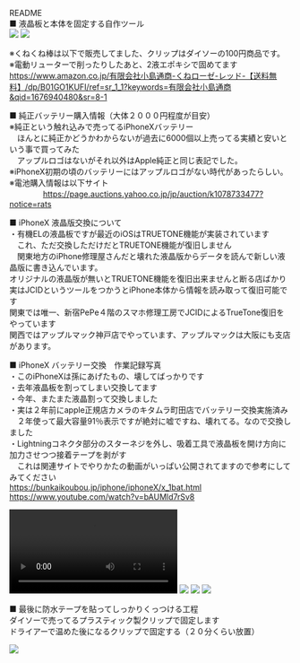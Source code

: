 README<br>
■ 液晶板と本体を固定する自作ツール<br>
![](/IMG_5580.jpg)
![](/IMG_5583.jpg)

※くねくね棒は以下で販売してました、クリップはダイソーの100円商品です。<br>
※電動リューターで削ったりしたあと、2液エポキシで固めてます<br>
https://www.amazon.co.jp/有限会社小島通商-くねローゼ-レッド-【送料無料】/dp/B01GO1KUFI/ref=sr_1_1?keywords=有限会社小島通商&qid=1676940480&sr=8-1<br>

■ 純正バッテリー購入情報（大体２０００円程度が目安）<br>
※純正という触れ込みで売ってるiPhoneXバッテリー<br>
　ほんとに純正かどうかわからないが過去に6000個以上売ってる実績と安いという事で買ってみた<br>
　アップルロゴはないがそれ以外はApple純正と同じ表記でした。<br>
※iPhoneX初期の頃のバッテリーにはアップルロゴがない時代があったらしい。<br>
※電池購入情報は以下サイト　<br>　　　　
https://page.auctions.yahoo.co.jp/jp/auction/k1078733477?notice=rats<br>

■ iPhoneX 液晶版交換について<br>
・有機ELの液晶板ですが最近のiOSはTRUETONE機能が実装されています<br>
　これ、ただ交換しただけだとTRUETONE機能が復旧しません<br>
　関東地方のiPhone修理屋さんだと壊れた液晶版からデータを読んで新しい液晶版に書き込んでいます。<br>
 オリジナルの液晶版が無いとTRUETONE機能を復旧出来ませんと断る店ばかり<br>
 実はJCIDというツールをつかうとiPhone本体から情報を読み取って復旧可能です<br>
 関東では唯一、新宿PePe４階のスマホ修理工房でJCIDによるTrueTone復旧をやっています<br>
 関西ではアップルマック神戸店でやっています、アップルマックは大阪にも支店があります。<br>
 
■ iPhoneX バッテリー交換　作業記録写真<br>
・このiPhoneXは孫にあげたもの、壊してばっかりです<br>
・去年液晶板を割ってしまい交換してます<br>
・今年、またまた液晶割って交換しました<br>
・実は２年前にapple正規店カメラのキタムラ町田店でバッテリー交換実施済み<br>
　２年使って最大容量91％表示ですが絶対に嘘ですね、壊れてる。なので交換しました<br>
・Lightningコネクタ部分のスターネジを外し、吸着工具で液晶板を開け方向に加力させつつ接着テープを剥がす<br>
　これは関連サイトでやりかたの動画がいっぱい公開されてますので参考にしてみてください<br>
 https://bunkaikoubou.jp/iphone/iphoneX/x_1bat.html<br>
 https://www.youtube.com/watch?v=bAUMld7rSv8<br>
 
![](/A4E79CF0-D82A-490B-A53C-EDD42D10CBDD.MOV)
![](/IMG_5579.jpg)
![](/IMG_5581.jpg)
![](/IMG_5582.jpg)

■ 最後に防水テープを貼ってしっかりくっつける工程<br>
ダイソーで売ってるプラスティック製クリップで固定します<br>
ドライアーで温めた後になるクリップで固定する（２０分くらい放置）<br>

![](/S__4079629.jpg)<br>

